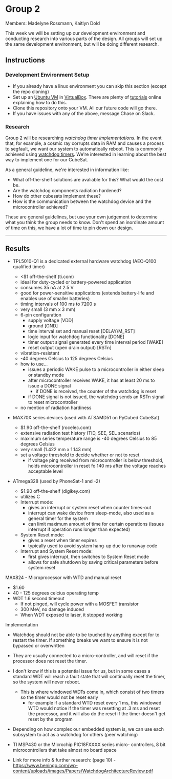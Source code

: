 # Group 2

Members: Madelyne Rossmann, Kaitlyn Dold

This week we will be setting up our development environment and conducting research into various parts of the design. All groups will set up the same development environment, but will be doing different research. 

## Instructions
### Development Environment Setup
 - If you already have a linux environment you can skip this section (except the repo cloning)
 - Set up an [Ubuntu VM](https://ubuntu.com/) in [VirtualBox](https://www.virtualbox.org/wiki/Downloads). There are plenty of [tutorials](https://www.nakivo.com/blog/install-ubuntu-on-virtualbox-virtual-machine/) online explaining how to do this.
 - Clone this repository onto your VM. All our future code will go there. 
 - If you have issues with any of the above, message Chase on Slack. 

### Research
Group 2 will be researching *watchdog timer implementations*. In the event that, for example, a cosmic ray corrupts data in RAM and causes a process to segfault, we want our system to automatically reboot. This is commonly achieved using [watchdog timers](https://en.wikipedia.org/wiki/Watchdog_timer). We're interested in learning about the best way to implement one for our CubeSat. 

As a general guideline, we're interested in information like:
 - What off-the-shelf solutions are avaliable for this? What would the cost be.
 - Are the watchdog components radiation hardened?
 - How do other cubesats implement these?
 - How is the communication between the watchdog device and the microcontroller achieved?

These are general guidelines, but use your own judgement to determine what you think the group needs to know. Don't spend an inordinate amount of time on this, we have a lot of time to pin down our design.

 ---
 
## Results
 
 - TPL5010-Q1 is a dedicated external hardware watchdog (AEC-Q100 qualified timer)
	- <$1 off-the-shelf (ti.com)
	- ideal for duty-cycled or battery-powered application
	- consumes 35 nA at 2.5 V
	- good for power-sensitive applications (extends battery-life and enables use of smaller batteries)
	- timing intervals of 100 ms to 7200 s
	- very small (3 mm x 3 mm)
	- 6-pin configuration
		- supply voltage [VDD]
		- ground [GND]
		- time interval set and manual reset [DELAY/M_RST]
		- logic input for watchdog functionality [DONE]
		- timer output signal generated every time interval period [WAKE]
		- reset output (open drain output) [RSTn]
	- vibration-resistant
	- -40 degrees Celsius to 125 degrees Celsius
	- how to use...
		- issues a periodic WAKE pulse to a microcontroller in either sleep or standby mode
		- after microcontroller receives WAKE, it has at least 20 ms to issue a DONE signal
			- if DONE is received, the counter of the watchdog is reset
		- if DONE signal is not issued, the watchdog sends an RSTn signal to reset microcontroller
	- no mention of radiation hardiness

 - MAX70X series devices (used with ATSAMD51 on PyCubed CubeSat)
	- $1.90 off-the-shelf (rocelec.com)
	- extensive radiation test history (TID, SEE, SEL scenarios)
	- maximum series temperature range is -40 degrees Celsius to 85 degrees Celsius
	- very small (1.422 mm x 1.143 mm)
	- set a voltage threshold to decide whether or not to reset
		- if voltage ping received from microcontroller is below threshold, holds microcontroller in reset fo 140 ms after the voltage reaches acceptable level

 - ATmega328 (used by PhoneSat-1 and -2)
	- $1.90 off-the-shelf (digikey.com)
	- utilizes C 
	- Interrupt mode:
		- gives an interrupt or system reset when counter times-out
		- interrupt can wake device from sleep-mode, also used as a general timer for the system
		- can limit maximum amount of time for certain operations (issues interrupt if operation runs longer than expected)
	- System Reset mode: 
		- gives a reset when timer expires
		- typically used to avoid system hang-up due to runaway code
	- Interrupt and System Reset mode:
		- first gives interrupt, then switches to System Reset mode
		- allows for safe shutdown by saving critical parameters before system reset

MAX824 - Microprocessor with WTD and manual reset
- $1.60
- 40 - 125 degrees celcius operating temp
- WDT 1.6 second timeout
	- If not pinged, will cycle power with a MOSFET transistor
	- 300 MeV, no damage induced
	- When WDT exposed to laser, it stopped working

Implementation
- Watchdog should not be able to be touched by anything except for to restart the timer. If something breaks we want to ensure it is not bypassed or overwritten
- They are usually connected to a micro-controller, and will reset if the processor does not reset the timer.
- I don't know if this is a potential issue for us, but in some cases a standard WDT will reach a fault state that will continually reset the timer, so the system will never reboot. 
	- This is where windowed WDTs come in, which consist of two timers so the timer would not be reset early 
		- for example if a standard WTD reset every 1 ms, this windowed WTD would notice if the timer was resetting at .3 ms and reset the processor, and it will also do the reset if the timer doesn't get reset by the program

- Depending on how complex our embedded system is, we can use each subsystem to act as a watchdog for others (peer watching)

- TI MSP430 or the Microchip PIC18FXXXX series micro- controllers, 8 bit microcontrollers that take almost no board space

- Link for more info & further research: (page 10)
	 -https://www.beningo.com/wp-content/uploads/images/Papers/WatchdogArchitectureReview.pdf
